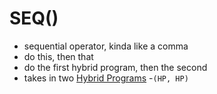 # SEQ()

- sequential operator, kinda like a comma
- do this, then that
- do the first hybrid program, then the second
- takes in two [Hybrid Programs](../pages/HybridPrograms.md)
  -`(HP, HP)`
